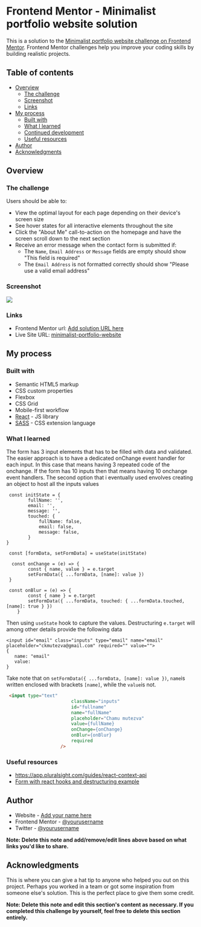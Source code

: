 # Frontend Mentor - Minimalist portfolio website solution

This is a solution to the [Minimalist portfolio website challenge on Frontend Mentor](https://www.frontendmentor.io/challenges/minimalist-portfolio-website-LMy-ZRyiE). Frontend Mentor challenges help you improve your coding skills by building realistic projects.

## Table of contents

- [Overview](#overview)
  - [The challenge](#the-challenge)
  - [Screenshot](#screenshot)
  - [Links](#links)
- [My process](#my-process)
  - [Built with](#built-with)
  - [What I learned](#what-i-learned)
  - [Continued development](#continued-development)
  - [Useful resources](#useful-resources)
- [Author](#author)
- [Acknowledgments](#acknowledgments)

## Overview

### The challenge

Users should be able to:

- View the optimal layout for each page depending on their device's screen size
- See hover states for all interactive elements throughout the site
- Click the "About Me" call-to-action on the homepage and have the screen scroll down to the next section
- Receive an error message when the contact form is submitted if:
  - The `Name`, `Email Address` or `Message` fields are empty should show "This field is required"
  - The `Email Address` is not formatted correctly should show "Please use a valid email address"

### Screenshot

![](./screenshot.jpg)


### Links

- Frontend Mentor url: [Add solution URL here](https://your-solution-url.com)
- Live Site URL: [minimalist-portfolio-website](https://minimalist-portfolio-website.netlify.app/)

## My process

### Built with

- Semantic HTML5 markup
- CSS custom properties
- Flexbox
- CSS Grid
- Mobile-first workflow
- [React](https://reactjs.org/) - JS library
- [SASS](https://sass-lang.com/) - CSS extension language

### What I learned

The form has 3 input elements that has to be filled with data and validated. The easier approach is to have a dedicated onChange event handler for each input. In this case that means having 3 repeated code of the onchange. If the form has 10 inputs then that means having 10 onchange event handlers. The second option that i eventually used envolves creating an object to host all the inputs values

```JS
 const initState = {
        fullName: '',
        email: '',
        message: '',
        touched: {
            fullName: false,
            email: false,
            message: false,
        }
}

 const [formData, setFormData] = useState(initState)

  const onChange = (e) => {
        const { name, value } = e.target          
        setFormData({ ...formData, [name]: value })
 }

 const onBlur = (e) => {
        const { name } = e.target
        setFormData({ ...formData, touched: { ...formData.touched, [name]: true } })
    }

```
Then using `useState` hook to capture the values.
Destructuring `e.target` will among other details provide the following data
```JS
<input id="email" class="inputs" type="email" name="email" placeholder="ckmutezva@gmail.com" required="" value="">
{
​   name: "email"​​
   value: 
}
```
Take note that on `setFormData({ ...formData, [name]: value })`, `name`is written enclosed with brackets `[name]`, while the `value`is not. 

```html
 <input type="text"
                        className="inputs"
                        id="fullname"
                        name="fullName"
                        placeholder="Chamu mutezva"
                        value={fullName}
                        onChange={onChange}
                        onBlur={onBlur}
                        required
                    />
```

### Useful resources

- https://app.pluralsight.com/guides/react-context-api
- [Form with react hooks and destructuring example](https://github.com/Asabeneh/30-Days-Of-React/blob/master/22_Form_Using_Hooks/22_form_using_hooks.md)


## Author

- Website - [Add your name here](https://www.your-site.com)
- Frontend Mentor - [@yourusername](https://www.frontendmentor.io/profile/yourusername)
- Twitter - [@yourusername](https://www.twitter.com/yourusername)

**Note: Delete this note and add/remove/edit lines above based on what links you'd like to share.**

## Acknowledgments

This is where you can give a hat tip to anyone who helped you out on this project. Perhaps you worked in a team or got some inspiration from someone else's solution. This is the perfect place to give them some credit.

**Note: Delete this note and edit this section's content as necessary. If you completed this challenge by yourself, feel free to delete this section entirely.**
